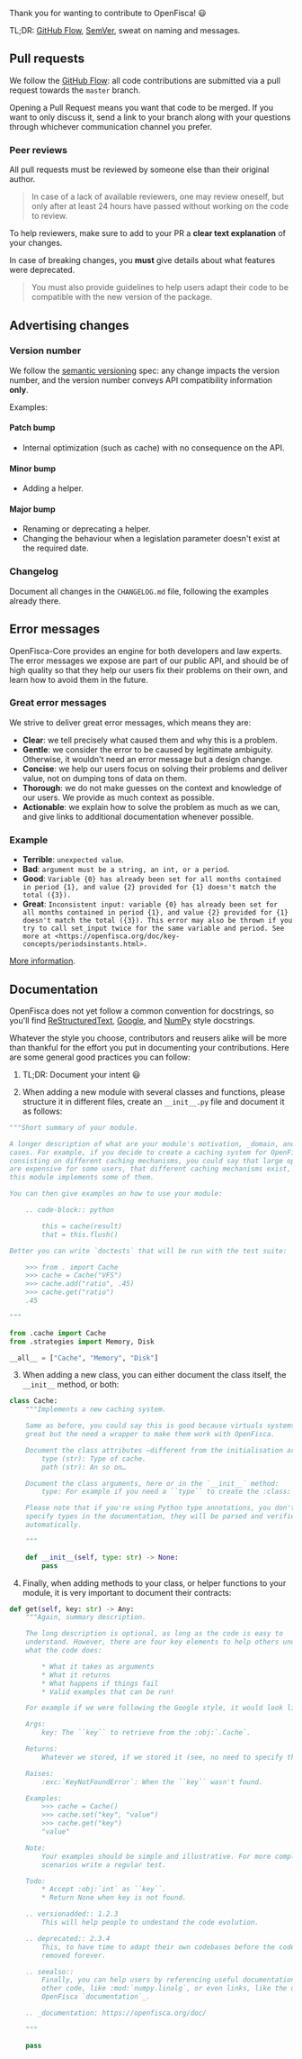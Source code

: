 Thank you for wanting to contribute to OpenFisca! :smiley:

TL;DR: [GitHub Flow](https://guides.github.com/introduction/flow/), [SemVer](http://semver.org/), sweat on naming and messages.


## Pull requests

We follow the [GitHub Flow](https://guides.github.com/introduction/flow/): all code contributions are submitted via a pull request towards the `master` branch.

Opening a Pull Request means you want that code to be merged. If you want to only discuss it, send a link to your branch along with your questions through whichever communication channel you prefer.

### Peer reviews

All pull requests must be reviewed by someone else than their original author.

> In case of a lack of available reviewers, one may review oneself, but only after at least 24 hours have passed without working on the code to review.

To help reviewers, make sure to add to your PR a **clear text explanation** of your changes.

In case of breaking changes, you **must** give details about what features were deprecated.

> You must also provide guidelines to help users adapt their code to be compatible with the new version of the package.


## Advertising changes

### Version number

We follow the [semantic versioning](http://semver.org/) spec: any change impacts the version number, and the version number conveys API compatibility information **only**.

Examples:

#### Patch bump

- Internal optimization (such as cache) with no consequence on the API.

#### Minor bump

- Adding a helper.

#### Major bump

- Renaming or deprecating a helper.
- Changing the behaviour when a legislation parameter doesn't exist at the required date.


### Changelog

Document all changes in the `CHANGELOG.md` file, following the examples already there.


## Error messages

OpenFisca-Core provides an engine for both developers and law experts. The error messages we expose are part of our public API, and should be of high quality so that they help our users fix their problems on their own, and learn how to avoid them in the future.

### Great error messages

We strive to deliver great error messages, which means they are:

- **Clear**: we tell precisely what caused them and why this is a problem.
- **Gentle**: we consider the error to be caused by legitimate ambiguity. Otherwise, it wouldn't need an error message but a design change.
- **Concise**: we help our users focus on solving their problems and deliver value, not on dumping tons of data on them.
- **Thorough**: we do not make guesses on the context and knowledge of our users. We provide as much context as possible.
- **Actionable**: we explain how to solve the problem as much as we can, and give links to additional documentation whenever possible.

### Example

- **Terrible**: `unexpected value`.
- **Bad**: `argument must be a string, an int, or a period`.
- **Good**: `Variable {0} has already been set for all months contained in period {1}, and value {2} provided for {1} doesn't match the total ({3}).`
- **Great**: `Inconsistent input: variable {0} has already been set for all months contained in period {1}, and value {2} provided for {1} doesn't match the total ({3}). This error may also be thrown if you try to call set_input twice for the same variable and period. See more at <https://openfisca.org/doc/key-concepts/periodsinstants.html>.`

[More information](https://blogs.mulesoft.com/dev/api-dev/api-best-practices-response-handling/).

## Documentation

OpenFisca does not yet follow a common convention for docstrings, so you'll find [ReStructuredText](https://www.sphinx-doc.org/en/master/usage/restructuredtext/domains.html), [Google](http://google.github.io/styleguide/pyguide.html#Comments), and [NumPy](https://github.com/numpy/numpy/blob/master/doc/HOWTO_DOCUMENT.rst.txt) style docstrings.

Whatever the style you choose, contributors and reusers alike will be more than thankful for the effort you put in documenting your contributions. Here are some general good practices you can follow:

1. TL;DR: Document your intent :smiley:

2. When adding a new module with several classes and functions, please structure it in different files, create an `__init__.py` file and document it as follows:

```py
"""Short summary of your module.

A longer description of what are your module's motivation, _domain, and use 
cases. For example, if you decide to create a caching system for OpenFisca, 
consisting on different caching mechanisms, you could say that large operations 
are expensive for some users, that different caching mechanisms exist, and that 
this module implements some of them.

You can then give examples on how to use your module:

    .. code-block:: python

        this = cache(result)
        that = this.flush()

Better you can write `doctests` that will be run with the test suite:

    >>> from . import Cache
    >>> cache = Cache("VFS")
    >>> cache.add("ratio", .45)
    >>> cache.get("ratio")
    .45

"""

from .cache import Cache
from .strategies import Memory, Disk

__all__ = ["Cache", "Memory", "Disk"]
```

3. When adding a new class, you can either document the class itself, the `__init__` method, or both:

```py
class Cache:
    """Implements a new caching system.

    Same as before, you could say this is good because virtuals systems are 
    great but the need a wrapper to make them work with OpenFisca.

    Document the class attributes —different from the initialisation arguments:
        type (str): Type of cache.
        path (str): An so on…

    Document the class arguments, here or in the `__init__` method:
        type: For example if you need a ``type`` to create the :class:`.Cache`.

    Please note that if you're using Python type annotations, you don't need to
    specify types in the documentation, they will be parsed and verified
    automatically.

    """

    def __init__(self, type: str) -> None:
        pass

```

4. Finally, when adding methods to your class, or helper functions to your module, it is very important to document their contracts:

```py
def get(self, key: str) -> Any:
    """Again, summary description.

    The long description is optional, as long as the code is easy to 
    understand. However, there are four key elements to help others understand
    what the code does:

        * What it takes as arguments
        * What it returns
        * What happens if things fail
        * Valid examples that can be run!

    For example if we were following the Google style, it would look like this:

    Args:
        key: The ``key`` to retrieve from the :obj:`.Cache`.

    Returns:
        Whatever we stored, if we stored it (see, no need to specify the type)

    Raises:
        :exc:`KeyNotFoundError`: When the ``key`` wasn't found.

    Examples:
        >>> cache = Cache()
        >>> cache.set("key", "value")
        >>> cache.get("key")
        "value"

    Note:
        Your examples should be simple and illustrative. For more complex
        scenarios write a regular test.

    Todo:
        * Accept :obj:`int` as ``key``.
        * Return None when key is not found.

    .. versionadded:: 1.2.3
        This will help people to undestand the code evolution.

    .. deprecated:: 2.3.4
        This, to have time to adapt their own codebases before the code is
        removed forever.

    .. seealso::
        Finally, you can help users by referencing useful documentation of
        other code, like :mod:`numpy.linalg`, or even links, like the official
        OpenFisca `documentation`_.

    .. _documentation: https://openfisca.org/doc/

    """

    pass

```
